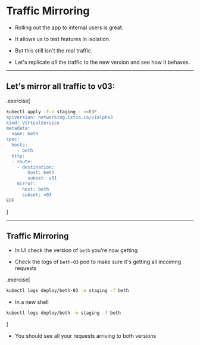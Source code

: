 # Traffic Mirroring

- Rolling out the app to internal users is great.

- It allows us to test features in isolation.

- But this still isn't the real traffic.

- Let's replicate *all* the traffic to the new version and see how it behaves. 

---

## Let's mirror all traffic to v03:

.exercise[
```bash
kubectl apply -f-n staging - <<EOF
apiVersion: networking.istio.io/v1alpha3
kind: VirtualService
metadata:
  name: beth
spec:
  hosts:
    - beth
  http:
  - route:
    - destination:
        host: beth
        subset: v01
    mirror:
      host: beth
      subset: v03
EOF
```
]

---

## Traffic Mirroring

- In UI check the version of `beth` you're now getting

- Check the logs of `beth-03` pod to make sure it's getting all incoimng requests

.exercise[
```bash
kubectl logs deploy/beth-03 -n staging -f beth
```
- In a new shell
```bash
kubectl logs deploy/beth -n staging -f beth
```
]

- You should see all your requests arriving to both versions

